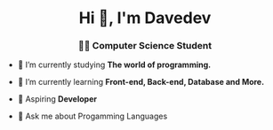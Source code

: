 <h1 align="center">Hi 👋, I'm Davedev</h1>
<h3 align="center"> 👨‍💻 Computer Science Student</h3>

- 📍 I’m currently studying **The world of programming.**

- 🌱 I’m currently learning **Front-end, Back-end, Database and More.**

- 🎯 Aspiring **Developer**

- 💬 Ask me about Progamming Languages
